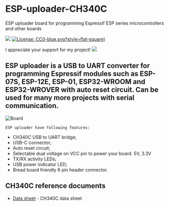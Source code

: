 # ESP-uploader-CH340C
ESP uploader board for programming Espressif ESP series microcontrollers and other boards

[![](https://img.shields.io/github/v/release/srg74/ESP-uploader)](https://img.shields.io/github/v/release/srg74/ESP-uploader)
[![License: CC0](https://img.shields.io/badge/License-CC0)-blue.svg?style=flat-square)](https://github.com/srg74/ESP-uploader-CH340C/blob/master/LICENSE)

I appreciate your support for my project! [![](https://www.paypalobjects.com/en_US/i/btn/btn_donateCC_LG.gif)](https://www.paypal.com/cgi-bin/webscr?cmd=_s-xclick&hosted_button_id=VU7L89Z2RR7S4&source=url)

## ESP uploader is a USB to UART converter for programming Espressif modules such as ESP-07S, ESP-12E, ESP-01, ESP32-WROOM and ESP32-WROVER with auto reset circuit. Can be used for many more projects with serial communication.

![Board](https://github.com/srg74/ESP-uploader/blob/master/Images/ESP-uploader_small.jpg)

```
ESP uploader have following features:
```
-   CH340C USB to UART bridge;
-   USB-C connector;
-   Auto reset circuit;
-   Selectable dual voltage on VCC pin to power your board. 5V, 3.3V
-   TX/RX activity LEDs;
-   USB power indicator LED;
-   Bread board friendly 6 pin header connector.

## CH340C reference documents

-   [Data sheet](https://www.mpja.com/download/35227cpdata.pdf) - CH340C data sheet

